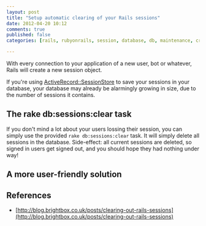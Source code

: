 ```yaml
---
layout: post
title: "Setup automatic clearing of your Rails sessions"
date: 2012-04-20 10:12
comments: true
published: false
categories: [rails, rubyonrails, session, database, db, maintenance, cron, sysadmin, tips'n'tricks]

---
```

With every connection to your application of a new user, bot or whatever, Rails will create a new session object.

If you're using [ActiveRecord::SessionStore](http://api.rubyonrails.org/classes/ActiveRecord/SessionStore.html) to save your sessions in your database, your database may already be alarmingly growing in size, due to the number of sessions it contains.

## The rake db:sessions:clear task

If you don't mind a lot about your users lossing their session, you can simply use the provided `rake db:sessions:clear` task. It will simply delete all sessions in the database. Side-effect: all current sessions are deleted, so signed in users get signed out, and you should hope they had nothing under way!

## A more user-friendly solution


## References

* [http://blog.brightbox.co.uk/posts/clearing-out-rails-sessions](http://blog.brightbox.co.uk/posts/clearing-out-rails-sessions)